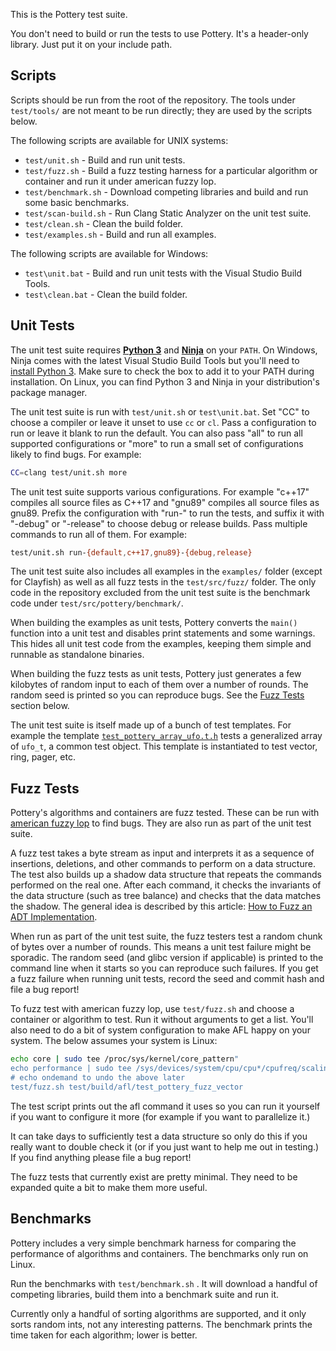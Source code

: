 This is the Pottery test suite.

You don't need to build or run the tests to use Pottery. It's a header-only library. Just put it on your include path.



## Scripts

Scripts should be run from the root of the repository. The tools under `test/tools/` are not meant to be run directly; they are used by the scripts below.

The following scripts are available for UNIX systems:

- `test/unit.sh` - Build and run unit tests.
- `test/fuzz.sh` - Build a fuzz testing harness for a particular algorithm or container and run it under american fuzzy lop.
- `test/benchmark.sh` - Download competing libraries and build and run some basic benchmarks.
- `test/scan-build.sh` - Run Clang Static Analyzer on the unit test suite.
- `test/clean.sh` - Clean the build folder.
- `test/examples.sh` - Build and run all examples.

The following scripts are available for Windows:

- `test\unit.bat` - Build and run unit tests with the Visual Studio Build Tools.
- `test\clean.bat` - Clean the build folder.



## Unit Tests

The unit test suite requires [**Python 3**](https://www.python.org/) and [**Ninja**](https://ninja-build.org/) on your `PATH`. On Windows, Ninja comes with the latest Visual Studio Build Tools but you'll need to [install Python 3](https://www.python.org/downloads/windows/). Make sure to check the box to add it to your PATH during installation. On Linux, you can find Python 3 and Ninja in your distribution's package manager.

The unit test suite is run with `test/unit.sh` or `test\unit.bat`. Set "CC" to choose a compiler or leave it unset to use `cc` or `cl`. Pass a configuration to run or leave it blank to run the default. You can also pass "all" to run all supported configurations or "more" to run a small set of configurations likely to find bugs. For example:

```sh
CC=clang test/unit.sh more
```

The unit test suite supports various configurations. For example "c++17" compiles all source files as C++17 and "gnu89" compiles all source files as gnu89. Prefix the configuration with "run-" to run the tests, and suffix it with "-debug" or "-release" to choose debug or release builds. Pass multiple commands to run all of them. For example:

```sh
test/unit.sh run-{default,c++17,gnu89}-{debug,release}
```

The unit test suite also includes all examples in the `examples/` folder (except for Clayfish) as well as all fuzz tests in the `test/src/fuzz/` folder. The only code in the repository excluded from the unit test suite is the benchmark code under `test/src/pottery/benchmark/`.

When building the examples as unit tests, Pottery converts the `main()` function into a unit test and disables print statements and some warnings. This hides all unit test code from the examples, keeping them simple and runnable as standalone binaries.

When building the fuzz tests as unit tests, Pottery just generates a few kilobytes of random input to each of them over a number of rounds. The random seed is printed so you can reproduce bugs. See the [Fuzz Tests](#fuzz-tests) section below.

The unit test suite is itself made up of a bunch of test templates. For example the template [`test_pottery_array_ufo.t.h`](test/src/pottery/unit/test_pottery_array_ufo.t.h) tests a generalized array of `ufo_t`, a common test object. This template is instantiated to test vector, ring, pager, etc.



## Fuzz Tests

Pottery's algorithms and containers are fuzz tested. These can be run with [american fuzzy lop](https://lcamtuf.coredump.cx/afl/) to find bugs. They are also run as part of the unit test suite.

A fuzz test takes a byte stream as input and interprets it as a sequence of insertions, deletions, and other commands to perform on a data structure. The test also builds up a shadow data structure that repeats the commands performed on the real one. After each command, it checks the invariants of the data structure (such as tree balance) and checks that the data matches the shadow. The general idea is described by this article: [How to Fuzz an ADT Implementation](https://blog.regehr.org/archives/896).

When run as part of the unit test suite, the fuzz testers test a random chunk of bytes over a number of rounds. This means a unit test failure might be sporadic. The random seed (and glibc version if applicable) is printed to the command line when it starts so you can reproduce such failures. If you get a fuzz failure when running unit tests, record the seed and commit hash and file a bug report!

To fuzz test with american fuzzy lop, use `test/fuzz.sh` and choose a container or algorithm to test. Run it without arguments to get a list. You'll also need to do a bit of system configuration to make AFL happy on your system. The below assumes your system is Linux:

```sh
echo core | sudo tee /proc/sys/kernel/core_pattern"
echo performance | sudo tee /sys/devices/system/cpu/cpu*/cpufreq/scaling_governor
# echo ondemand to undo the above later
test/fuzz.sh test/build/afl/test_pottery_fuzz_vector
```

The test script prints out the afl command it uses so you can run it yourself if you want to configure it more (for example if you want to parallelize it.)

It can take days to sufficiently test a data structure so only do this if you really want to double check it (or if you just want to help me out in testing.) If you find anything please file a bug report!

The fuzz tests that currently exist are pretty minimal. They need to be expanded quite a bit to make them more useful.



## Benchmarks

Pottery includes a very simple benchmark harness for comparing the performance of algorithms and containers. The benchmarks only run on Linux.

Run the benchmarks with `test/benchmark.sh` . It will download a handful of competing libraries, build them into a benchmark suite and run it.

Currently only a handful of sorting algorithms are supported, and it only sorts random ints, not any interesting patterns. The benchmark prints the time taken for each algorithm; lower is better.
